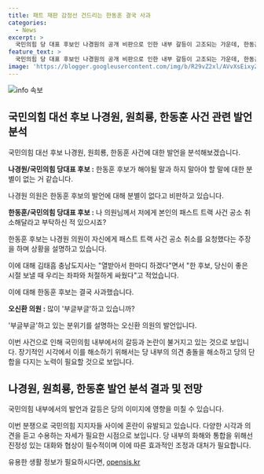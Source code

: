 ```yaml
---
title: 패트 재판 감정선 건드리는 한동훈 결국 사과
categories:
  - News
excerpt: >
  국민의힘 당 대표 후보인 나경원의 공개 비판으로 인한 내부 갈등이 고조되는 가운데, 한동훈 후보는 사과하며 사태를 진정시키려 노력 중. 이에 의원들과 전체적인 당의 혼란을 우려하는 의견이 나오는 가운데, 한동훈 후보의 폭로로 논란이 불거지며 사회적 이목을 끌고 있음.
feature_text: >
  국민의힘 당 대표 후보인 나경원의 공개 비판으로 인한 내부 갈등이 고조되는 가운데, 한동훈 후보는 사과하며 사태를 진정시키려 노력 중. 이에 의원들과 전체적인 당의 혼란을 우려하는 의견이 나오는 가운데, 한동훈 후보의 폭로로 논란이 불거지며 사회적 이목을 끌고 있음.
image: 'https://blogger.googleusercontent.com/img/b/R29vZ2xl/AVvXsEixyZcFfHzMRdzZMjFBmAUKJYCLCGyLL1o632UiGVXcaFdKo_bkvkuCioo0uUKlGfBVcT3P84aROyZIXSBEx3Aw5nCQ3pTgDom1WDC4m8eifvWiAmWEEVb4x6G_l8C0QH225ldMjyaFvpxGEBGNO37VmDTDMHGhJPq73UglMfDca1-0aw/s1600/blogspot.png'
---
```


<p><img src="https://blogger.googleusercontent.com/img/b/R29vZ2xl/AVvXsEixyZcFfHzMRdzZMjFBmAUKJYCLCGyLL1o632UiGVXcaFdKo_bkvkuCioo0uUKlGfBVcT3P84aROyZIXSBEx3Aw5nCQ3pTgDom1WDC4m8eifvWiAmWEEVb4x6G_l8C0QH225ldMjyaFvpxGEBGNO37VmDTDMHGhJPq73UglMfDca1-0aw/s1600/blogspot.png" alt="info 속보" /></p>

<h2 data-ke-size="size26">국민의힘 대선 후보 나경원, 원희룡, 한동훈 사건 관련 발언 분석</h2>

<p>국민의힘 대선 후보 나경원, 원희룡, 한동훈 사건에 대한 발언을 분석해보겠습니다.</p>

<p data-ke-size="size16"><b>나경원/국민의힘 당대표 후보 :</b> 한동훈 후보가 해야될 말과 하지 말아야 할 말에 대한 분별이 없는 거 같습니다.</p>

<p>나경원 의원은 한동훈 후보의 발언에 대해 분별이 없다고 비판하고 있습니다.</p>

<p data-ke-size="size16"><b>한동훈/국민의힘 당대표 후보 :</b> 나 의원님께서 저에게 본인의 패스트 트랙 사건 공소 취소해달라고 부탁하신 적 있으시죠?</p>

<p>한동훈 후보는 나경원 의원이 자신에게 패스트 트랙 사건 공소 취소를 요청했다는 주장을 하며 상황을 설명하고 있습니다.</p>

<p>이에 대해 김태흠 충남도지사는 "열받아서 한마디 하겠다"면서 "한 후보, 당신이 좋은 시절 보낼 때 우리는 좌파와 처절하게 싸웠다"고 적었습니다.</p>

<p>이에 대해 한동훈 후보는 결국 사과했습니다.</p>

<p data-ke-size="size16"><b>오신환 의원 :</b> 많이 '부글부글'하고 있습니까?</p>

<p>'부글부글'하고 있는 분위기를 설명하는 오신환 의원의 발언입니다.</p>

<p>이번 사건으로 인해 국민의힘 내부에서의 갈등과 논란이 불거지고 있는 것으로 보입니다. 장기적인 시각에서 이를 해소하기 위해서는 당 내부의 의견 충돌을 해소하고 당의 단합을 다지는 노력이 필요할 것으로 보입니다.</p>

<h2 data-ke-size="size26">나경원, 원희룡, 한동훈 발언 분석 결과 및 전망</h2>

<p data-ke-size="size16">국민의힘 내부에서의 발언과 갈등은 당의 이미지에 영향을 미칠 수 있습니다.</p>

<p>이번 분쟁으로 국민의힘 지지자들 사이에 혼란이 유발되고 있습니다. 다양한 시각과 의견을 듣고 수용하는 자세가 필요한 시점으로 보입니다. 당 내부의 화해와 통합을 위해선 진정성 있는 대화와 협상이 필수적이며 이에 따른 효과적인 조정과 대처가 필요합니다.</p>
유용한 생활 정보가 필요하시다면, <a href="https://opensis.kr" rel="dofollow">opensis.kr</a>


